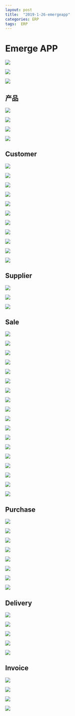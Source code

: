 ```yaml
---
layout: post
title:  "2019-1-26-emergeapp"
categories: ERP
tags:  ERP
---
```


# Emerge APP

![](/images/2019-01-26-22-19-01.png)

![](/images/2019-01-26-22-20-36.png)

![](/images/2019-01-26-22-20-57.png)


## 产品

![](/images/2019-01-26-21-14-47.png)

![](/images/2019-01-26-21-15-20.png)

![](/images/2019-01-26-21-27-18.png)

![](/images/2019-01-26-21-28-05.png)

## Customer

![](/images/2019-01-26-21-34-26.png)

![](/images/2019-01-26-21-34-42.png)

![](/images/2019-01-26-21-34-50.png)

![](/images/2019-01-26-21-35-01.png)

![](/images/2019-01-26-21-35-26.png)

![](/images/2019-01-26-21-36-28.png)

![](/images/2019-01-26-21-36-54.png)

![](/images/2019-01-26-21-37-15.png)

![](/images/2019-01-26-21-37-26.png)

![](/images/2019-01-26-21-37-42.png)

![](/images/2019-01-26-21-37-58.png)

## Supplier

![](/images/2019-01-26-21-38-41.png)

![](/images/2019-01-26-21-38-57.png)

![](/images/2019-01-26-21-39-11.png)

## Sale

![](/images/2019-01-26-21-39-44.png)

![](/images/2019-01-26-21-40-23.png)

![](/images/2019-01-26-21-41-01.png)

![](/images/2019-01-26-21-41-22.png)

![](/images/2019-01-26-21-43-43.png)

![](/images/2019-01-26-21-44-34.png)

![](/images/2019-01-26-21-44-51.png)

![](/images/2019-01-26-21-46-52.png)

![](/images/2019-01-26-21-47-35.png)

![](/images/2019-01-26-21-47-56.png)

![](/images/2019-01-26-21-49-15.png)

![](/images/2019-01-26-21-50-56.png)

![](/images/2019-01-26-21-52-15.png)

![](/images/2019-01-26-21-54-48.png)

![](/images/2019-01-26-21-55-02.png)

![](/images/2019-01-26-21-55-37.png)

![](/images/2019-01-26-21-57-37.png)

![](/images/2019-01-26-21-58-28.png)

## Purchase

![](/images/2019-01-26-21-59-45.png)

![](/images/2019-01-26-22-00-01.png)

![](/images/2019-01-26-22-01-38.png)

![](/images/2019-01-26-22-01-59.png)

![](/images/2019-01-26-22-02-35.png)

![](/images/2019-01-26-22-02-58.png)

![](/images/2019-01-26-22-03-25.png)

![](/images/2019-01-26-22-06-10.png)

## Delivery

![](/images/2019-01-26-22-06-40.png)

![](/images/2019-01-26-22-07-04.png)

![](/images/2019-01-26-22-08-03.png)

![](/images/2019-01-26-22-08-25.png)

![](/images/2019-01-26-22-08-57.png)

## Invoice

![](/images/2019-01-26-22-10-29.png)

![](/images/2019-01-26-22-11-03.png)

![](/images/2019-01-26-22-12-10.png)

![](/images/2019-01-26-22-12-22.png)

